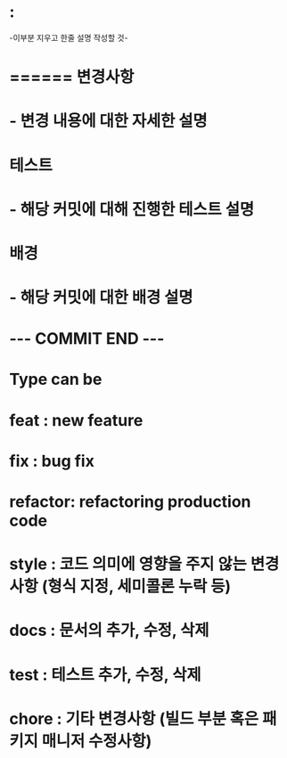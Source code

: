# <type>: 

-이부분 지우고 한줄 설명 작성할 것-

======
변경사항
======
# - 변경 내용에 대한 자세한 설명

테스트
======
# - 해당 커밋에 대해 진행한 테스트 설명

배경
======
# - 해당 커밋에 대한 배경 설명

# --- COMMIT END ---
# Type can be
#   feat    : new feature
#   fix     : bug fix
#   refactor: refactoring production code
#   style   : 코드 의미에 영향을 주지 않는 변경사항 (형식 지정, 세미콜론 누락 등)
#   docs    : 문서의 추가, 수정, 삭제
#   test    : 테스트 추가, 수정, 삭제
#   chore   : 기타 변경사항 (빌드 부분 혹은 패키지 매니저 수정사항)